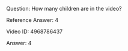Question: How many children are in the video?

Reference Answer: 4

Video ID: 4968786437

Answer: 4

